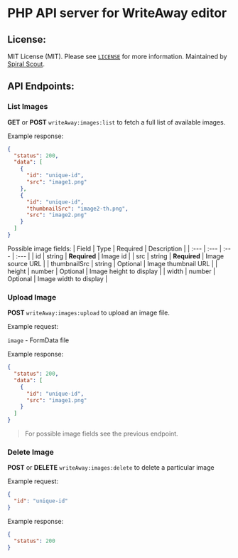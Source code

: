 PHP API server for WriteAway editor
========

License:
--------
MIT License (MIT). Please see [`LICENSE`](./LICENSE) for more information. Maintained by [Spiral Scout](https://spiralscout.com).


## API Endpoints:
### List Images
**GET** or **POST** `writeAway:images:list` to fetch a full list of available images.

Example response:
```json
{
  "status": 200,
  "data": [      
    {
      "id": "unique-id",
      "src": "image1.png"
    },
    {
      "id": "unique-id",
      "thumbnailSrc": "image2-th.png",
      "src": "image2.png"
    }
  ]
}
```
Possible image fields:
| Field | Type | Required | Description  |
| :--- | :--- | :--- | :--- |
| id | string | **Required** | Image id |
| src | string | **Required** | Image source URL |
| thumbnailSrc | string | Optional | Image thumbnail URL |
| height | number | Optional | Image height to display |
| width | number | Optional | Image width to display |

### Upload Image
**POST** `writeAway:images:upload` to upload an image file.

Example request:

`image` - FormData file

Example response: 
```json
{
  "status": 200,
  "data": [      
    {
      "id": "unique-id",
      "src": "image1.png"
    }
  ]
}
```
> For possible image fields see the previous endpoint.

### Delete Image
**POST** or **DELETE** `writeAway:images:delete` to delete a particular image

Example request:
```json
{
  "id": "unique-id"
}
```
Example response: 
```json
{
  "status": 200
}
```
